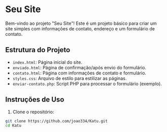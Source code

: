 # Seu Site

Bem-vindo ao projeto "Seu Site"! Este é um projeto básico para criar um site simples com informações de contato, endereço e um formulário de contato.

## Estrutura do Projeto

- `index.html`: Página inicial do site.
- `enviado.html`: Página de confirmação/após envio do formulário.
- `contato.html`: Página com informações de contato e formulário.
- `styles.css`: Arquivo de estilo para estilizar as páginas.
- `enviar-contato.php`: Script PHP para processar o formulário (exemplo).

## Instruções de Uso

1. Clone o repositório:

```bash
git clone https://github.com/joao334/Katu.git
cd Katu
